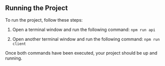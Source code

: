 ## Running the Project

To run the project, follow these steps:

1. Open a terminal window and run the following command: `npm run api`

2. Open another terminal window and run the following command: `npm run client`

Once both commands have been executed, your project should be up and running.